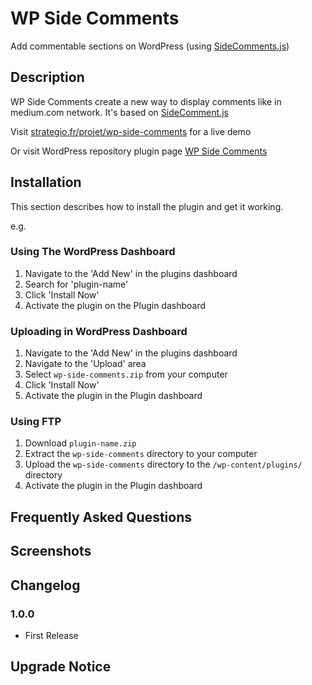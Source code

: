 # WP Side Comments

Add commentable sections on WordPress (using [SideComments.js](http://aroc.github.io/side-comments-demo/))

## Description

WP Side Comments create a new way to display comments like in medium.com network.
It's based on [SideComment.js][1]

Visit [strategio.fr/projet/wp-side-comments][2] for a live demo 

Or visit WordPress repository plugin page [WP Side Comments][3]

 [1]: http://aroc.github.io/side-comments-demo/ "See project"
 [2]: http://www.strategio.fr/projet/wp-side-comments/ "See project page"
 [3]: http://wordpress.org/plugins/wp-side-comments/ "See WordPress page"

## Installation

This section describes how to install the plugin and get it working.

e.g.

### Using The WordPress Dashboard

1. Navigate to the 'Add New' in the plugins dashboard
2. Search for 'plugin-name'
3. Click 'Install Now'
4. Activate the plugin on the Plugin dashboard

### Uploading in WordPress Dashboard

1. Navigate to the 'Add New' in the plugins dashboard
2. Navigate to the 'Upload' area
3. Select `wp-side-comments.zip` from your computer
4. Click 'Install Now'
5. Activate the plugin in the Plugin dashboard

### Using FTP

1. Download `plugin-name.zip`
2. Extract the `wp-side-comments` directory to your computer
3. Upload the `wp-side-comments` directory to the `/wp-content/plugins/` directory
4. Activate the plugin in the Plugin dashboard


## Frequently Asked Questions


## Screenshots


## Changelog

### 1.0.0
* First Release

## Upgrade Notice
